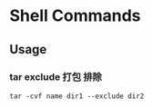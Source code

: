 Shell Commands
==============

Usage
-----

### tar exclude 打包 排除 

    tar -cvf name dir1 --exclude dir2
